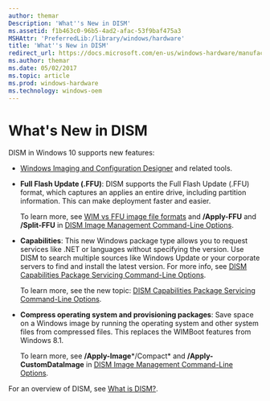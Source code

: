 ```yaml
---
author: themar
Description: 'What''s New in DISM'
ms.assetid: f1b463c0-96b5-4ad2-afac-53f9baf475a3
MSHAttr: 'PreferredLib:/library/windows/hardware'
title: 'What''s New in DISM'
redirect_url: https://docs.microsoft.com/en-us/windows-hardware/manufacture/desktop/what-is-dism
ms.author: themar
ms.date: 05/02/2017
ms.topic: article
ms.prod: windows-hardware
ms.technology: windows-oem
---
```


# What's New in DISM


DISM in Windows 10 supports new features:

-   [Windows Imaging and Configuration Designer](https://msdn.microsoft.com/library/windows/hardware/dn916113) and related tools.

-   **Full Flash Update (.FFU)**: DISM supports the Full Flash Update (.FFU) format, which captures an applies an entire drive, including partition information. This can make deployment faster and easier.

    To learn more, see [WIM vs FFU image file formats](wim-vs-ffu-image-file-formats.md) and **/Apply-FFU** and **/Split-FFU** in [DISM Image Management Command-Line Options](dism-image-management-command-line-options-s14.md).

-   **Capabilities**: This new Windows package type allows you to request services like .NET or languages without specifying the version. Use DISM to search multiple sources like Windows Update or your corporate servers to find and install the latest version. For more info, see [DISM Capabilities Package Servicing Command-Line Options](dism-capabilities-package-servicing-command-line-options.md).

    To learn more, see the new topic: [DISM Capabilities Package Servicing Command-Line Options](dism-capabilities-package-servicing-command-line-options.md).

-   **Compress operating system and provisioning packages**: Save space on a Windows image by running the operating system and other system files from compressed files. This replaces the WIMBoot features from Windows 8.1.

    To learn more, see **/Apply-Image***/Compact* and **/Apply-CustomDataImage** in [DISM Image Management Command-Line Options](dism-image-management-command-line-options-s14.md).

For an overview of DISM, see [What is DISM?](what-is-dism.md).

 

 





